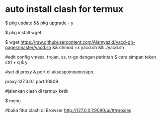 # auto install clash for termux

$ pkg update && pkg upgrade - y

$ pkg install wget

$ wget https://raw.githubusercontent.com/Alamyazid/yacd-gh-pages/master/yacd.sh && chmod +x yacd.sh && ./yacd.sh

#edit config vmess, trojan, ss, tr-go dengan perintah
$ cara simpan tekan ctrl + q & y

#set di proxy & port di aksespoinname/apn.

proxy:127.0.0.1
port:10809


#jalankan clash di termux ketik

$ menu

#buka fitur clash di Browser
http://127.0.0.1:9090/ui/#/proxies

